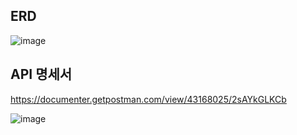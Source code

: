 ## ERD

![image](https://github.com/user-attachments/assets/3b512c72-a047-449c-a6da-0ec98fe82b11)





## API 명세서
https://documenter.getpostman.com/view/43168025/2sAYkGLKCb

![image](https://github.com/user-attachments/assets/1443c250-fbdf-47d3-bdc4-8a2705590a2d)

